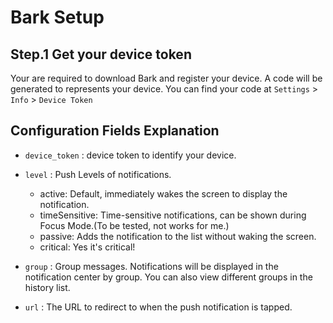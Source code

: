 # Bark Setup

## Step.1 Get your device token

Your are required to download Bark and register your device. A code will be generated to represents your device. You can find your code at `Settings` > `Info` > `Device Token`

## Configuration Fields Explanation

- `device_token` : device token to identify your device.
- `level` : Push Levels of notifications.
  - active: Default, immediately wakes the screen to display the notification.
  - timeSensitive: Time-sensitive notifications, can be shown during Focus Mode.(To be tested, not works for me.)
  - passive: Adds the notification to the list without waking the screen.
  - critical: Yes it's critical!
  
- `group` : Group messages. Notifications will be displayed in the notification center by group.
You can also view different groups in the history list.
- `url` : The URL to redirect to when the push notification is tapped.
